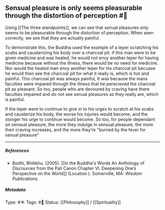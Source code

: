 ## Sensual pleasure is only seems pleasurable through the distortion of perception  #🧠

Using [[The three standpoints]], we can see that senual pleasures only seems to be pleasurable through the distortion of perception. When seen correctly, we see that they are actually painful. 

To demonstrate this, the Buddha used the example of a leper scratching his scabs and causterizing his body over a charcoal pit. if this man were to be given medicine and was healed, he would not envy another leper for having medicine because without the illness, there would be no need for medicine. Nor would the healed man envy another leper for his charcoal pit becuase he would then see the charcoal pit for what it really is, which is hot and painful. This charcoal pit was always painful, It was because the mans faculties were impared through the illness that he perecieved the charcoal pit as pleasant. So too, people who are devoured by craving have there faculties impaired and do not see senual pleasures as they really are, which is painful.

If the leper were to continue to give in to his urges to scratch at his scabs and causterize his body, the worse his injuries would become, and the stonger his urge to continue would become. So too, for people dependant on sensual pleasure, the more they indulge in sensual pleasure, the more their craving increases, and the more they’re "burned by the fever for senual pleasure"

___

##### References

- Bodhi, Bhikkhu. (2005). [[In the Buddha's Words An Anthology of Discources from the Pali Canon Chapter VI. Deepening One’s Perspective on the World]]   (Location ). Somerville, MA: _Wisdom Publications_.

##### Metadata
Type: #☀️ 
Tags: #🔴
Status: [[Philosophy]] / [[Spirituality]]